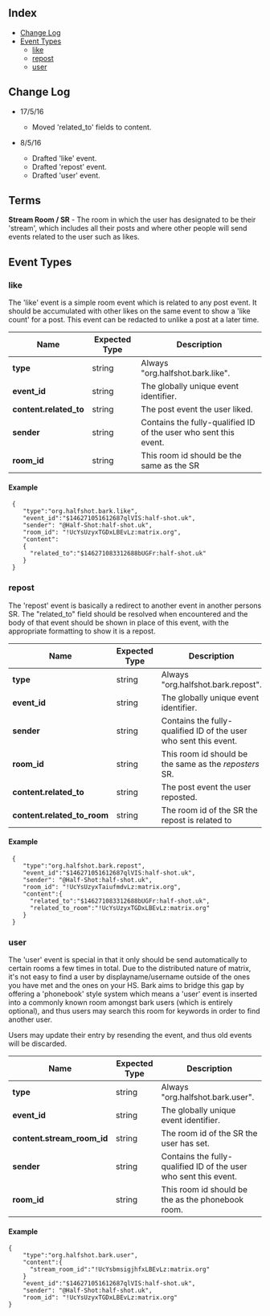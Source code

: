 
## Index
- [Change Log](#change-log)
- [Event Types](#event-types)
    - [like](#like)
    - [repost](#repost)
    - [user](#user)

## Change Log

- 17/5/16
  - Moved 'related_to' fields to content.
  
- 8/5/16
    - Drafted 'like' event.
    - Drafted 'repost' event.
    - Drafted 'user' event.

## Terms

**Stream Room / SR** - The room in which the user has designated to be their 'stream', which includes all their posts and where other people will send events related to the user such as likes.

## Event Types

### like

The 'like' event is a simple room event which is related to any post event. It should be accumulated with other likes on the same event to show a 'like count' for a post. This event can be redacted to unlike a post at a later time.

| Name                  | Expected Type | Description                           |
| --------------------- | ------------- | ------------------------------------- |       
| **type**              | string        | Always "org.halfshot.bark.like".      |
| **event_id**          | string        | The globally unique event identifier. |
| **content.related_to**| string        | The post event the user liked.|
| **sender**            | string        | Contains the fully-qualified ID of the user who sent this event. |
| **room_id**           | string        | This room id should be the same as the SR |

#### Example

```
 {
    "type":"org.halfshot.bark.like",
    "event_id":"$146271051612687qlVIS:half-shot.uk",
    "sender": "@Half-Shot:half-shot.uk",
    "room_id": "!UcYsUzyxTGDxLBEvLz:matrix.org",
    "content":
    {
      "related_to":"$146271083312688bUGFr:half-shot.uk"
    }
 }
```

### repost

The 'repost' event is basically a redirect to another event in another persons SR. The "related_to" field should be resolved when encountered and the body of that event should be shown in place of this event, with the appropriate formatting to show it is a repost.

| Name                        | Expected Type | Description                           |
| --------------------------- | ------------- | ------------------------------------- |       
| **type**                    | string        | Always "org.halfshot.bark.repost".    |
| **event_id**                | string        | The globally unique event identifier. |
| **sender**                  | string        | Contains the fully-qualified ID of the user who sent this event. |
| **room_id**                 | string        | This room id should be the same as the *reposters* SR. |
| **content.related_to**      | string        | The post event the user reposted.     |
| **content.related_to_room** | string        | The room id of the SR the repost is related to |

#### Example

```
 {
    "type":"org.halfshot.bark.repost",
    "event_id":"$146271051612687qlVIS:half-shot.uk",
    "sender": "@Half-Shot:half-shot.uk",
    "room_id": "!UcYsUzyxTaiufmdvLz:matrix.org",
    "content":{
      "related_to":"$146271083312688bUGFr:half-shot.uk",
      "related_to_room":"!UcYsUzyxTGDxLBEvLz:matrix.org"
    }
 }
```

### user

The 'user' event is special in that it only should be send automatically to certain rooms a few times in total. Due to the distributed nature of matrix, it's not easy to find a user by displayname/username outside of the ones you have met and the ones on your HS. Bark aims to bridge this gap by offering a 'phonebook' style system which means a 'user' event is inserted into a commonly known room amongst bark users (which is entirely optional), and thus users may search this room for keywords in order to find another user.

Users may update their entry by resending the event, and thus old events will be discarded.

| Name                       | Expected Type | Description                             |
| -------------------------- | ------------- | --------------------------------------- |       
| **type**                   | string        | Always "org.halfshot.bark.user".        |
| **event_id**               | string        | The globally unique event identifier.   |
| **content.stream_room_id** | string        | The room id of the SR the user has set. |
| **sender**                 | string        | Contains the fully-qualified ID of the user who sent this event. |
| **room_id**                | string        | This room id should be the as the phonebook room. |

#### Example

```
{
    "type":"org.halfshot.bark.user",
    "content":{
      "stream_room_id":"!UcYsbmsigjhfxLBEvLz:matrix.org"
    }
    "event_id":"$146271051612687qlVIS:half-shot.uk",
    "sender": "@Half-Shot:half-shot.uk",
    "room_id": "!UcYsUzyxTGDxLBEvLz:matrix.org"
}
```
